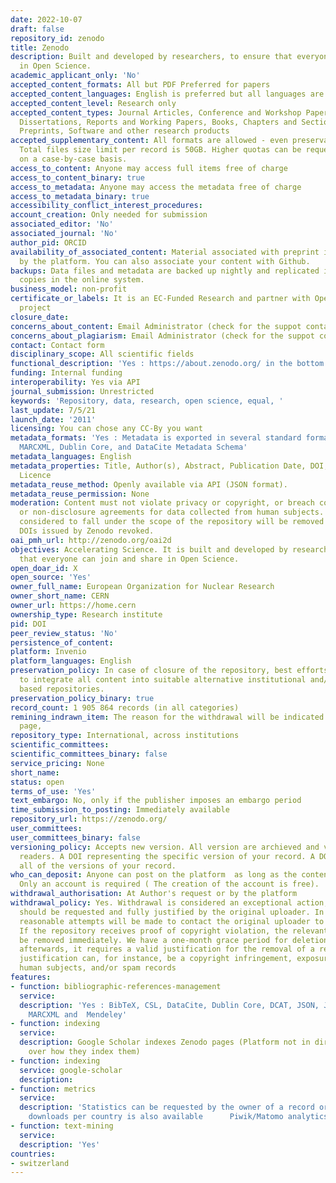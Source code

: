 ```yaml
---
date: 2022-10-07
draft: false
repository_id: zenodo
title: Zenodo
description: Built and developed by researchers, to ensure that everyone can join
  in Open Science.
academic_applicant_only: 'No'
accepted_content_formats: All but PDF Preferred for papers
accepted_content_languages: English is preferred but all languages are accepted.
accepted_content_level: Research only
accepted_content_types: Journal Articles, Conference and Workshop Papers, Theses and
  Dissertations, Reports and Working Papers, Books, Chapters and Sections, Datasets,
  Preprints, Software and other research products
accepted_supplementary_content: All formats are allowed - even preservation unfriendly.
  Total files size limit per record is 50GB. Higher quotas can be requested and granted
  on a case-by-case basis.
access_to_content: Anyone may access full items free of charge
access_to_content_binary: true
access_to_metadata: Anyone may access the metadata free of charge
access_to_metadata_binary: true
accessibility_conflict_interest_procedures:
account_creation: Only needed for submission
associated_editor: 'No'
associated_journal: 'No'
author_pid: ORCID
availability_of_associated_content: Material associated with preprint is hosted also
  by the platform. You can also associate your content with Github.
backups: Data files and metadata are backed up nightly and replicated into multiple
  copies in the online system.
business_model: non-profit
certificate_or_labels: It is an EC-Funded Research and partner with OpenAIRE-Nexus
  project
closure_date:
concerns_about_content: Email Administrator (check for the suppot contact form)
concerns_about_plagiarism: Email Administrator (check for the suppot contact form)
contact: Contact form
disciplinary_scope: All scientific fields
functional_description: 'Yes : https://about.zenodo.org/ in the bottom of the page'
funding: Internal funding
interoperability: Yes via API
journal_submission: Unrestricted
keywords: 'Repository, data, research, open science, equal, '
last_update: 7/5/21
launch_date: '2011'
licensing: You can chose any CC-By you want
metadata_formats: 'Yes : Metadata is exported in several standard formats such as
  MARCXML, Dublin Core, and DataCite Metadata Schema'
metadata_languages: English
metadata_properties: Title, Author(s), Abstract, Publication Date, DOI, Keywords,
  Licence
metadata_reuse_method: Openly available via API (JSON format).
metadata_reuse_permission: None
moderation: Content must not violate privacy or copyright, or breach confidentiality
  or non-disclosure agreements for data collected from human subjects. Content not
  considered to fall under the scope of the repository will be removed and associated
  DOIs issued by Zenodo revoked.
oai_pmh_url: http://zenodo.org/oai2d
objectives: Accelerating Science. It is built and developed by researchers to ensure
  that everyone can join and share in Open Science.
open_doar_id: X
open_source: 'Yes'
owner_full_name: European Organization for Nuclear Research
owner_short_name: CERN
owner_url: https://home.cern
ownership_type: Research institute
pid: DOI
peer_review_status: 'No'
persistence_of_content:
platform: Invenio
platform_languages: English
preservation_policy: In case of closure of the repository, best efforts will be made
  to integrate all content into suitable alternative institutional and/or subject
  based repositories.
preservation_policy_binary: true
record_count: 1 905 864 records (in all categories)
remining_indrawn_item: The reason for the withdrawal will be indicated on a tombstone
  page,
repository_type: International, across institutions
scientific_committees:
scientific_committees_binary: false
service_pricing: None
short_name:
status: open
terms_of_use: 'Yes'
text_embargo: No, only if the publisher imposes an embargo period
time_submission_to_posting: Immediately available
repository_url: https://zenodo.org/
user_committees:
user_committees_binary: false
versioning_policy: Accepts new version. All version are archieved and visible for
  readers. A DOI representing the specific version of your record. A DOI representing
  all of the versions of your record.
who_can_deposit: Anyone can post on the platform  as long as the content is research.
  Only an account is required ( The creation of the account is free).
withdrawal_authorisation: At Author's request or by the platform
withdrawal_policy: Yes. Withdrawal is considered an exceptional action, which normally
  should be requested and fully justified by the original uploader. In any other circumstance
  reasonable attempts will be made to contact the original uploader to obtain consent.
  If the repository receives proof of copyright violation, the relevant item will
  be removed immediately. We have a one-month grace period for deletion of records,
  afterwards, it requires a valid justification for the removal of a record. A valid
  justification can, for instance, be a copyright infringement, exposure of data from
  human subjects, and/or spam records
features:
- function: bibliographic-references-management
  service:
  description: 'Yes : BibTeX, CSL, DataCite, Dublin Core, DCAT, JSON, JSON-LD, GeoJSON,
    MARCXML and  Mendeley'
- function: indexing
  service:
  description: Google Scholar indexes Zenodo pages (Platform not in direct control
    over how they index them)
- function: indexing
  service: google-scholar
  description:
- function: metrics
  service:
  description: 'Statistics can be requested by the owner of a record or community,
    downloads per country is also available      Piwik/Matomo analytics'
- function: text-mining
  service:
  description: 'Yes'
countries:
- switzerland
---
```



